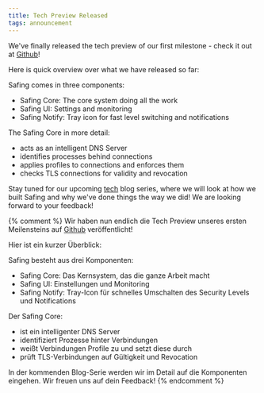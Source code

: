 ```yaml
---
title: Tech Preview Released
tags: announcement
---
```


We've finally released the tech preview of our first milestone - check it out at [Github](https://github.com/Safing/safing-core)!

Here is quick overview over what we have released so far:

Safing comes in three components:

- Safing Core: The core system doing all the work
- Safing UI: Settings and monitoring
- Safing Notify: Tray icon for fast level switching and notifications

The Safing Core in more detail:

- acts as an intelligent DNS Server
- identifies processes behind connections
- applies profiles to connections and enforces them
- checks TLS connections for validity and revocation

Stay tuned for our upcoming [tech](/blog/tags/#tech) blog series, where we will look at how we built Safing and why we've done things the way we did!
We are looking forward to your feedback!

{% comment %}
Wir haben nun endlich die Tech Preview unseres ersten Meilensteins auf [Github](https://github.com/Safing/safing-core) veröffentlicht!

Hier ist ein kurzer Überblick:

Safing besteht aus drei Komponenten:

- Safing Core: Das Kernsystem, das die ganze Arbeit macht
- Safing UI: Einstellungen und Monitoring
- Safing Notify: Tray-Icon für schnelles Umschalten des Security Levels und Notifications

Der Safing Core:

- ist ein intelligenter DNS Server
- identifiziert Prozesse hinter Verbindungen
- weißt Verbindungen Profile zu und setzt diese durch
- prüft TLS-Verbindungen auf Gültigkeit und Revocation

In der kommenden Blog-Serie werden wir im Detail auf die Komponenten eingehen. Wir freuen uns auf dein Feedback!
{% endcomment %}
